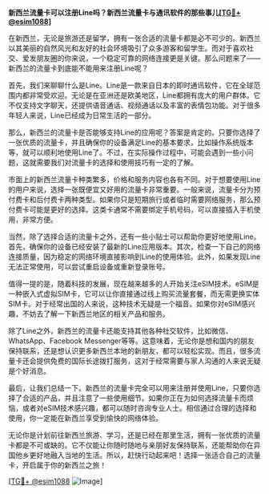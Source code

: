 **新西兰流量卡可以注册Line吗？新西兰流量卡与通讯软件的那些事儿[[TG💪+ @esim1088](https://t.me/s/esim1088)]**

在新西兰，无论是旅游还是留学，拥有一张合适的流量卡都是必不可少的。新西兰以其美丽的自然风光和友好的社会环境吸引了众多游客和留学生。而对于喜欢社交、爱发朋友圈的你来说，一个稳定可靠的网络连接更是关键。那么问题来了——新西兰的流量卡到底能不能用来注册Line呢？

首先，我们来聊聊什么是Line。Line是一款来自日本的即时通讯软件，它在全球范围内都非常受欢迎。无论是在亚洲还是欧美地区，Line都拥有庞大的用户群体。它不仅支持文字聊天，还提供语音通话、视频通话以及丰富的表情包功能。对于很多年轻人来说，Line已经成为日常生活的一部分。

那么，新西兰的流量卡是否能够支持Line的应用呢？答案是肯定的。只要你选择了一张优质的流量卡，并且确保你的设备满足Line的基本要求，比如操作系统版本等，就可以顺利地使用Line了。不过，在实际操作过程中，可能会遇到一些小问题，这就需要我们对流量卡的选择和使用技巧有一定的了解。

市面上的新西兰流量卡种类繁多，价格和服务内容也各有不同。对于想要使用Line的用户来说，选择一张既便宜又好用的流量卡非常重要。一般来说，流量卡分为预付费卡和后付费卡两种类型。如果你只是短期旅行或者临时需要网络服务，那么预付费卡可能是更好的选择。这类卡通常不需要绑定手机号码，可以直接插入手机使用，非常方便。

当然，除了选择合适的流量卡之外，还有一些小贴士可以帮助你更好地使用Line。首先，确保你的设备已经安装了最新的Line应用版本。其次，检查一下自己的网络连接质量，因为稳定的网络环境直接影响到Line的使用体验。此外，如果发现Line无法正常使用，可以尝试重启设备或重新登录账号。

值得一提的是，随着科技的发展，现在越来越多的人开始关注eSIM技术。eSIM是一种嵌入式虚拟SIM卡，它可以让你直接通过线上购买流量套餐，而无需更换实体SIM卡。对于经常出国的人来说，这种技术无疑是一个福音。如果你对eSIM感兴趣，不妨去了解一下新西兰地区的相关产品和服务。

除了Line之外，新西兰的流量卡还能支持其他各种社交软件，比如微信、WhatsApp、Facebook Messenger等等。这意味着，无论你是想和国内的朋友保持联系，还是想认识更多新西兰本地的新朋友，都可以轻松实现。而且，很多流量卡还会提供免费的国际长途拨打服务，这对于经常需要与家人沟通的人来说无疑是个好消息。

最后，让我们总结一下。新西兰的流量卡完全可以用来注册并使用Line，只要你选择了合适的产品，并且注意了一些使用细节。如果你正在为如何选择流量卡而烦恼，或者对eSIM技术感兴趣，都可以随时咨询专业人士。相信通过合理的选择和使用，你一定能在新西兰享受到愉快的网络体验。

无论你是计划前往新西兰旅游、学习，还是已经在那里生活，拥有一张优质的流量卡都是不可或缺的。它不仅能让你随时随地与亲朋好友保持联系，还能帮助你在异国他乡更好地融入当地的生活。所以，赶快行动起来吧！选择一张适合自己的流量卡，开启属于你的新西兰之旅！

[[TG💪+ @esim1088](https://t.me/s/esim1088) ![Image](https://i.postimg.cc/4NQfJmqS/Snipaste-2025-05-13-00-14-12.png)]